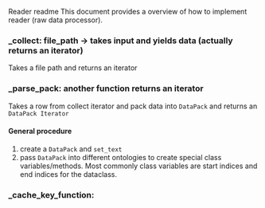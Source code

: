 Reader readme
This document provides a overview of how to implement reader (raw data processor).

### _collect:  file_path ->  takes input and yields data (actually returns an iterator)
Takes a file path and returns an iterator

### _parse_pack: another function returns an iterator
Takes a row from collect iterator and pack data into `DataPack` and returns an `DataPack Iterator`
#### General procedure
1. create a `DataPack` and `set_text`
2. pass `DataPack` into different ontologies to create special class variables/methods. 
   Most commonly class variables are start indices and end indices for the dataclass. 


### _cache_key_function: 
